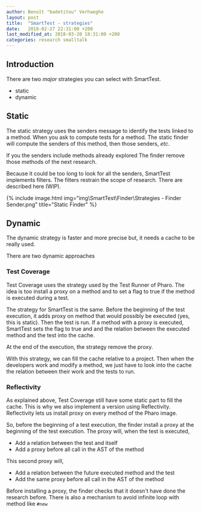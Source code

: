 ```yaml
---
author: Benoît "badetitou" Verhaeghe
layout: post
title:  "SmartTest - strategies"
date:   2018-02-27 22:31:00 +200
last_modified_at: 2018-03-20 18:31:00 +200
categories: research smalltalk
---
```


## Introduction

There are two *major* strategies you can select with SmartTest.

- static
- dynamic

## Static

The static strategy uses the senders message to identify the tests linked to a method.
When you ask to compute tests for a method.
The static finder will compute the senders of this method, then those senders, *etc*.

If you the senders include methods already explored
The finder remove those methods of the next research.

Because it could be too long to look for all the senders,
  SmartTest implements filters.
The filters restrain the scope of research.
There are described here (WIP).

{% include image.html
            img="img\SmartTest\Finder\Strategies - Finder Sender.png"
            title="Static Finder"
%}

## Dynamic

The dynamic strategy is faster and more precise but, it needs a cache to be really used.

There are two dynamic approaches

### Test Coverage

Test Coverage uses the strategy used by the Test Runner of Pharo.
The idea is too install a proxy on a method and to set a flag to true
  if the method is executed during a test.

The strategy for SmartTest is the same.
Before the beginning of the test execution, it adds
  proxy on method that would possibly be executed (yes, this is static).
Then the test is run.
If a method with a proxy is executed, SmartTest sets the flag to true and
  and the relation between the executed method and the test into the cache.

At the end of the execution, the strategy remove the proxy.

With this strategy, we can fill the cache relative to a project.
Then when the developers work and modify a method, we just have to look into the
  cache the relation between their work and the tests to run.

### Reflectivity

As explained above, Test Coverage still have some static part to
  fill the cache.
This is why we also implement a version using Reflectivity.
Reflectivity lets us install proxy on every method of the Pharo image.

So, before the beginning of a test execution, the finder install a proxy at the
  beginning of the test execution.
The proxy will, when the test is executed,

- Add a relation between the test and itself
- Add a proxy before all call in the AST of the method

This second proxy will,

- Add a relation between the future executed method and the test
- Add the same proxy before all call in the AST of the method

Before installing a proxy, the finder checks that it doesn't have done the
  research before.
There is also a mechanism to avoid infinite loop with method like `#new`
